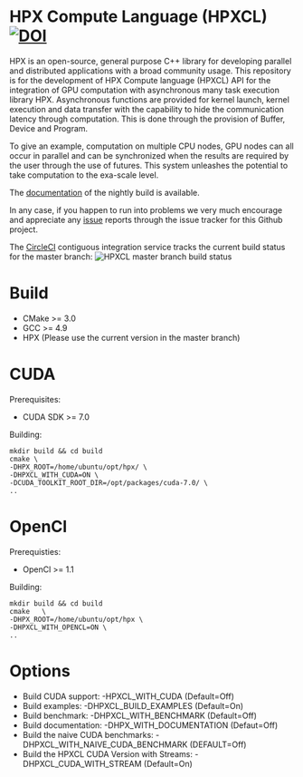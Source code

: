 HPX Compute Language (HPXCL) [![DOI](https://zenodo.org/badge/13384046.svg)](https://zenodo.org/badge/latestdoi/13384046)
====

HPX is an open-source, general purpose C++ library for developing parallel and distributed applications with a broad community usage. This repository is for the development of HPX Compute language (HPXCL) API for the integration of GPU computation with asynchronous many task execution library HPX. Asynchronous functions are provided for kernel launch, kernel execution and data transfer with the capability to hide the communication latency through computation. This is done through the provision of Buffer, Device and Program.

To give an example, computation on multiple CPU nodes, GPU nodes can all occur in parallel and can be synchronized when the results are required by the user through the use of futures. This system unleashes the potential to take computation to the exa-scale level.

The [documentation](http://stellar-group.github.io/hpxcl/docs/html/index.html) of the nightly build is available.

In any case, if you happen to run into problems we very much encourage and appreciate
any [issue](http://github.com/STEllAR-GROUP/hpxcl/issues) reports through the issue tracker for this Github project.

The [CircleCI](https://circleci.com/gh/STEllAR-GROUP/hpxcl) contiguous
integration service tracks the current build status for the master branch:
![HPXCL master branch build status](https://circleci.com/gh/STEllAR-GROUP/hpxcl/tree/master.svg?style=svg "")

Build
===

- CMake >= 3.0
- GCC >= 4.9 
- HPX (Please use the current version in the master branch)

CUDA
==

Prerequisites:

- CUDA SDK >= 7.0

Building:
```
mkdir build && cd build
cmake \
-DHPX_ROOT=/home/ubuntu/opt/hpx/ \
-DHPXCL_WITH_CUDA=ON \
-DCUDA_TOOLKIT_ROOT_DIR=/opt/packages/cuda-7.0/	\
..
```

OpenCl
==

Prerequisties:

- OpenCl >= 1.1

Building:
```
mkdir build && cd build
cmake	\
-DHPX_ROOT=/home/ubuntu/opt/hpx	\
-DHPXCL_WITH_OPENCL=ON \
..
```


Options
==

- Build CUDA support: -HPXCL_WITH_CUDA (Default=Off)
- Build examples: -DHPXCL_BUILD_EXAMPLES (Default=On)
- Build benchmark: -DHPXCL_WITH_BENCHMARK (Default=Off)
- Build documentation: -DHPX_WITH_DOCUMENTATION (Defaut=Off)
- Build the naive CUDA benchmarks: -DHPXCL_WITH_NAIVE_CUDA_BENCHMARK (DEFAULT=Off)
- Build the HPXCL CUDA Version with Streams: -DHPXCL_CUDA_WITH_STREAM (Default=On)
